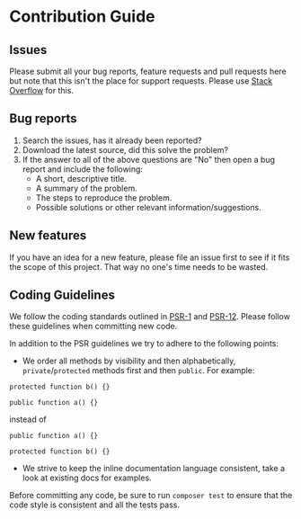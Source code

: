 # Contribution Guide

## Issues
Please submit all your bug reports, feature requests and pull requests here but note that this isn't the place for support requests. Please use [Stack Overflow](http://stackoverflow.com/) for this.

## Bug reports
1. Search the issues, has it already been reported?
2. Download the latest source, did this solve the problem?
4. If the answer to all of the above questions are "No" then open a bug report and include the following:
    * A short, descriptive title.
    * A summary of the problem.
    * The steps to reproduce the problem.
    * Possible solutions or other relevant information/suggestions.

## New features
If you have an idea for a new feature, please file an issue first to see if it fits the scope of this project. That way no one's time needs to be wasted.

## Coding Guidelines
We follow the coding standards outlined in [PSR-1](https://github.com/php-fig/fig-standards/blob/master/accepted/PSR-1-basic-coding-standard.md) and [PSR-12](https://github.com/php-fig/fig-standards/blob/master/accepted/PSR-12-extended-coding-style-guide.md). Please follow these guidelines when committing new code.

In addition to the PSR guidelines we try to adhere to the following points:
* We order all methods by visibility and then alphabetically, `private`/`protected` methods first and then `public`. For example:

```
protected function b() {}

public function a() {}
```

instead of

```
public function a() {}

protected function b() {}
```

* We strive to keep the inline documentation language consistent, take a look at existing docs for examples.

Before committing any code, be sure to run `composer test` to ensure that the code style is consistent and all the tests pass.
